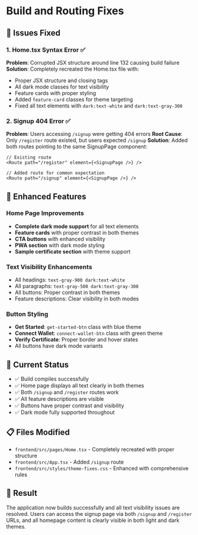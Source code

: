 # Build and Routing Fixes

## 🔧 Issues Fixed

### 1. Home.tsx Syntax Error ✅
**Problem**: Corrupted JSX structure around line 132 causing build failure
**Solution**: Completely recreated the Home.tsx file with:
- Proper JSX structure and closing tags
- All dark mode classes for text visibility
- Feature cards with proper styling
- Added `feature-card` classes for theme targeting
- Fixed all text elements with `dark:text-white` and `dark:text-gray-300`

### 2. Signup 404 Error ✅
**Problem**: Users accessing `/signup` were getting 404 errors
**Root Cause**: Only `/register` route existed, but users expected `/signup`
**Solution**: Added both routes pointing to the same SignupPage component:

```tsx
// Existing route
<Route path="/register" element={<SignupPage />} />

// Added route for common expectation
<Route path="/signup" element={<SignupPage />} />
```

## 🎨 Enhanced Features

### Home Page Improvements
- **Complete dark mode support** for all text elements
- **Feature cards** with proper contrast in both themes
- **CTA buttons** with enhanced visibility
- **PWA section** with dark mode styling
- **Sample certificate section** with theme support

### Text Visibility Enhancements
- All headings: `text-gray-900 dark:text-white`
- All paragraphs: `text-gray-500 dark:text-gray-300`
- All buttons: Proper contrast in both themes
- Feature descriptions: Clear visibility in both modes

### Button Styling
- **Get Started**: `get-started-btn` class with blue theme
- **Connect Wallet**: `connect-wallet-btn` class with green theme
- **Verify Certificate**: Proper border and hover states
- All buttons have dark mode variants

## 🚀 Current Status
- ✅ Build compiles successfully
- ✅ Home page displays all text clearly in both themes
- ✅ Both `/signup` and `/register` routes work
- ✅ All feature descriptions are visible
- ✅ Buttons have proper contrast and visibility
- ✅ Dark mode fully supported throughout

## 📋 Files Modified
- `frontend/src/pages/Home.tsx` - Completely recreated with proper structure
- `frontend/src/App.tsx` - Added `/signup` route
- `frontend/src/styles/theme-fixes.css` - Enhanced with comprehensive rules

## 🎯 Result
The application now builds successfully and all text visibility issues are resolved. Users can access the signup page via both `/signup` and `/register` URLs, and all homepage content is clearly visible in both light and dark themes.